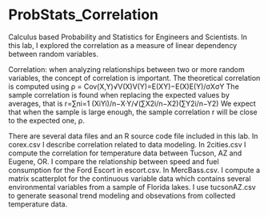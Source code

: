 # ProbStats_Correlation

Calculus based Probability and Statistics for Engineers and Scientists. In this lab, I explored the correlation as a measure of linear dependency between random variables.

Correlation: when analyzing relationships between two or more random variables, the concept of correlation is important.
The theoretical correlation is computed using ρ = Cov(X,Y)√V(X)V(Y)=E(XY)−E(X)E(Y)/σXσY
The sample correlation is found when replacing the expected values by averages, that is r=∑ni=1 (XiYi)/n−X·Y/√(∑X2i/n−X2)(∑Y2i/n−Y2)
We expect that when the sample is large enough, the sample correlation r will be close to the expected one, ρ.

There are several data files and an R source code file included in this lab.
In corex.csv I describe correlation related to data modeling.
In 2cities.csv I compute the correlation for temperature data between Tucson, AZ and Eugene, OR.
I compare the relationship between speed and fuel consumption for the Ford Escort in escort.csv.
In MercBass.csv. I compute a matrix scatterplot for the continuous variable data which contains several environmental variables from a sample of Florida lakes.
I use tucsonAZ.csv to generate seasonal trend modeling and obsevations from collected temperature data.
